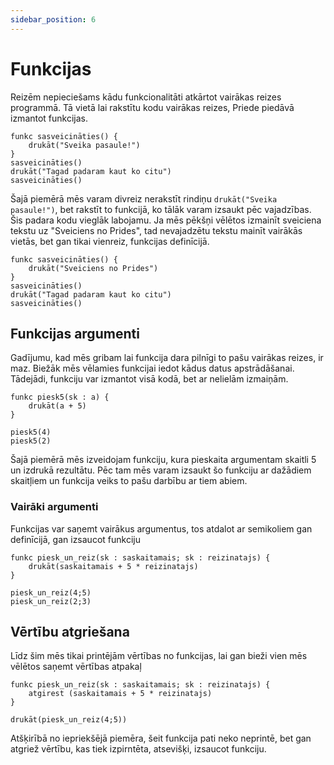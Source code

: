 ```yaml
---
sidebar_position: 6
---
```


# Funkcijas

Reizēm nepieciešams kādu funkcionalitāti atkārtot vairākas reizes programmā. Tā vietā lai rakstītu kodu vairākas reizes, Priede piedāvā izmantot funkcijas.

```priede
funkc sasveicināties() {
    drukāt("Sveika pasaule!")
}
sasveicināties()
drukāt("Tagad padaram kaut ko citu")
sasveicināties()
```

Šajā piemērā mēs varam divreiz nerakstīt rindiņu `drukāt("Sveika pasaule!")`, bet rakstīt to funkcijā, ko tālāk varam izsaukt pēc vajadzības. Šis padara kodu vieglāk labojamu. Ja mēs pēkšņi vēlētos izmainīt sveiciena tekstu uz "Sveiciens no Prides", tad nevajadzētu tekstu mainīt vairākās vietās, bet gan tikai vienreiz, funkcijas definīcijā.

```priede
funkc sasveicināties() {
    drukāt("Sveiciens no Prides")
}
sasveicināties()
drukāt("Tagad padaram kaut ko citu")
sasveicināties()
```

## Funkcijas argumenti

Gadījumu, kad mēs gribam lai funkcija dara pilnīgi to pašu vairākas reizes, ir maz. Biežāk mēs vēlamies funkcijai iedot kādus datus apstrādāšanai. Tādejādi, funkciju var izmantot visā kodā, bet ar nelielām izmaiņām.

```priede
funkc piesk5(sk : a) {
    drukāt(a + 5)
}

piesk5(4)
piesk5(2)
```

Šajā piemērā mēs izveidojam funkciju, kura pieskaita argumentam skaitli 5 un izdrukā rezultātu. Pēc tam mēs varam izsaukt šo funkciju ar dažādiem skaitļiem un funkcija veiks to pašu darbību ar tiem abiem.

### Vairāki argumenti

Funkcijas var saņemt vairākus argumentus, tos atdalot ar semikoliem gan definīcijā, gan izsaucot funkciju

```priede
funkc piesk_un_reiz(sk : saskaitamais; sk : reizinatajs) {
    drukāt(saskaitamais + 5 * reizinatajs)
}

piesk_un_reiz(4;5)
piesk_un_reiz(2;3)
```

## Vērtību atgriešana

Līdz šim mēs tikai printējām vērtības no funkcijas, lai gan bieži vien mēs vēlētos saņemt vērtības atpakaļ

```priede
funkc piesk_un_reiz(sk : saskaitamais; sk : reizinatajs) {
    atgirest (saskaitamais + 5 * reizinatajs)
}

drukāt(piesk_un_reiz(4;5))
```

Atšķirībā no iepriekšējā piemēra, šeit funkcija pati neko neprintē, bet gan atgriež vērtību, kas tiek izpirntēta, atsevišķi, izsaucot funkciju.
